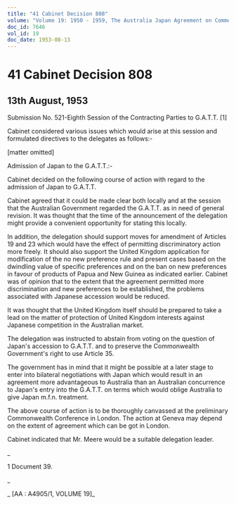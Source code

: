 ```yaml
---
title: "41 Cabinet Decision 808"
volume: "Volume 19: 1950 - 1959, The Australia Japan Agreement on Commerce"
doc_id: 7646
vol_id: 19
doc_date: 1953-08-13
---
```


# 41 Cabinet Decision 808

## 13th August, 1953

Submission No. 521-Eighth Session of the Contracting Parties to G.A.T.T. [1]

Cabinet considered various issues which would arise at this session and formulated directives to the delegates as follows:-

[matter omitted]

Admission of Japan to the G.A.T.T.:-

Cabinet decided on the following course of action with regard to the admission of Japan to G.A.T.T.

Cabinet agreed that it could be made clear both locally and at the session that the Australian Government regarded the G.A.T.T. as in need of general revision. It was thought that the time of the announcement of the delegation might provide a convenient opportunity for stating this locally.

In addition, the delegation should support moves for amendment of Articles 19 and 23 which would have the effect of permitting discriminatory action more freely. It should also support the United Kingdom application for modification of the no new preference rule and present cases based on the dwindling value of specific preferences and on the ban on new preferences in favour of products of Papua and New Guinea as indicated earlier. Cabinet was of opinion that to the extent that the agreement permitted more discrimination and new preferences to be established, the problems associated with Japanese accession would be reduced.

It was thought that the United Kingdom itself should be prepared to take a lead on the matter of protection of United Kingdom interests against Japanese competition in the Australian market.

The delegation was instructed to abstain from voting on the question of Japan's accession to G.A.T.T. and to preserve the Commonwealth Government's right to use Article 35.

The government has in mind that it might be possible at a later stage to enter into bilateral negotiations with Japan which would result in an agreement more advantageous to Australia than an Australian concurrence to Japan's entry into the G.A.T.T. on terms which would oblige Australia to give Japan m.f.n. treatment.

The above course of action is to be thoroughly canvassed at the preliminary Commonwealth Conference in London. The action at Geneva may depend on the extent of agreement which can be got in London.

Cabinet indicated that Mr. Meere would be a suitable delegation leader.

_

1 Document 39.

_

_ [AA : A4905/1, VOLUME 19]_
